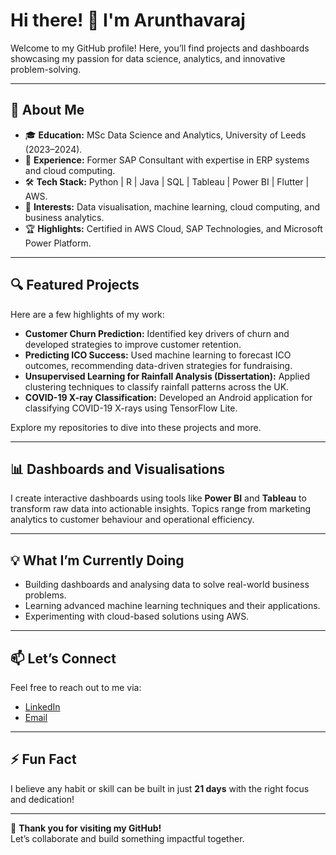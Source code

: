 # Hi there! 👋 I'm Arunthavaraj

Welcome to my GitHub profile! Here, you’ll find projects and dashboards showcasing my passion for data science, analytics, and innovative problem-solving.

---

## 🚀 About Me
- 🎓 **Education:** MSc Data Science and Analytics, University of Leeds (2023–2024).  
- 💼 **Experience:** Former SAP Consultant with expertise in ERP systems and cloud computing.  
- 🛠️ **Tech Stack:** Python | R | Java | SQL | Tableau | Power BI | Flutter | AWS.  
- 🎯 **Interests:** Data visualisation, machine learning, cloud computing, and business analytics.  
- 🏆 **Highlights:** Certified in AWS Cloud, SAP Technologies, and Microsoft Power Platform.

---

## 🔍 Featured Projects
Here are a few highlights of my work:
- **Customer Churn Prediction:** Identified key drivers of churn and developed strategies to improve customer retention.  
- **Predicting ICO Success:** Used machine learning to forecast ICO outcomes, recommending data-driven strategies for fundraising.  
- **Unsupervised Learning for Rainfall Analysis (Dissertation):** Applied clustering techniques to classify rainfall patterns across the UK.  
- **COVID-19 X-ray Classification:** Developed an Android application for classifying COVID-19 X-rays using TensorFlow Lite.

Explore my repositories to dive into these projects and more.

---

## 📊 Dashboards and Visualisations
I create interactive dashboards using tools like **Power BI** and **Tableau** to transform raw data into actionable insights. Topics range from marketing analytics to customer behaviour and operational efficiency.

---

## 💡 What I’m Currently Doing
- Building dashboards and analysing data to solve real-world business problems.  
- Learning advanced machine learning techniques and their applications.  
- Experimenting with cloud-based solutions using AWS.

---

## 📫 Let’s Connect
Feel free to reach out to me via:  
- [LinkedIn](https://www.linkedin.com/in/arunthavaraj-a-79775a18b/)  
- [Email](mailto:ajayarun28022000@gmail.com)  

---

## ⚡ Fun Fact
I believe any habit or skill can be built in just **21 days** with the right focus and dedication!

---

🎉 **Thank you for visiting my GitHub!**  
Let’s collaborate and build something impactful together.
